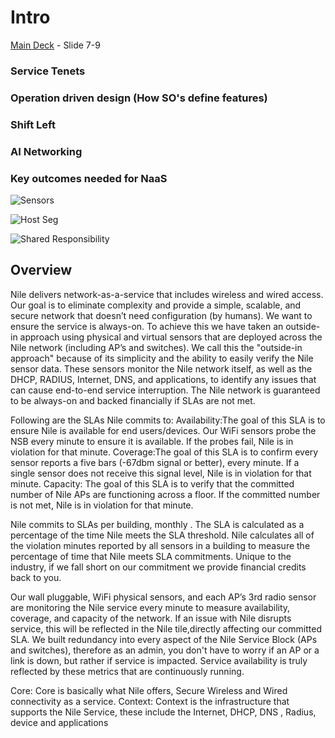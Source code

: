 # Intro
[Main Deck](https://nileglobalinc-my.sharepoint.com/:p:/g/personal/shiv_nilesecure_com/EetxX1hpDzRHhRIFga8_XJMB4hAH4uuh7UPcWKRXikGpZA?e=NfqIbY) - Slide 7-9

### Service Tenets
### Operation driven design (How SO's define features)
### Shift Left
### AI Networking
### Key outcomes needed for NaaS

![Sensors](/sensors.png)

![Host Seg](/hostseg.png)

![Shared Responsibility](/sharedresp.png)

## Overview
Nile delivers network-as-a-service that includes wireless and wired access. Our goal is to eliminate complexity and provide a simple, scalable, and secure network that doesn’t need configuration (by humans). We want to ensure the service is always-on. To achieve this we have taken an outside-in approach using physical and virtual sensors that are deployed across the Nile network (including AP’s and switches). We call this the "outside-in approach" because of its simplicity and the ability to easily verify the Nile sensor data. These sensors monitor the Nile network itself, as well as the DHCP, RADIUS, Internet, DNS, and applications, to identify any issues that can cause end-to-end service interruption. The Nile network is guaranteed to be always-on and backed financially if SLAs are not met. 

Following are the SLAs Nile commits to:
Availability:The goal of this SLA is to ensure Nile is available for end users/devices. Our WiFi sensors probe the NSB every minute to ensure it is available. If the probes fail, Nile is in violation for that minute.
Coverage:The goal of this SLA is to confirm every sensor reports a five bars (-67dbm signal or better), every minute. If a single sensor does not receive this signal level, Nile is in violation for that minute.
Capacity: The goal of this SLA is to verify that the committed number of Nile APs are functioning across a floor. If the committed number is not met, Nile is in violation for that minute. 

Nile commits to SLAs per building, monthly . The SLA is calculated as a percentage of the time Nile meets the SLA threshold. Nile calculates all of the violation minutes reported by all sensors in a building to measure the percentage of time that Nile meets SLA commitments. Unique to the industry, if we fall short on our commitment we provide  financial credits back to you.

Our wall pluggable, WiFi physical sensors, and each AP’s 3rd radio sensor are monitoring the Nile service every minute to measure availability, coverage, and capacity of the network. If an issue with Nile disrupts service, this will be reflected in the Nile tile,directly affecting our committed SLA. We  built redundancy into every aspect of the Nile Service Block (APs and switches), therefore as an admin, you don't have to worry if an AP or a link is down, but rather if service is impacted. Service availability is truly reflected by these metrics that are continuously running.

Core: 
	Core is basically what Nile offers, Secure Wireless and Wired connectivity as a service.
Context:
	Context is the infrastructure that supports the Nile Service, these include the Internet, DHCP, DNS , Radius, device and applications
